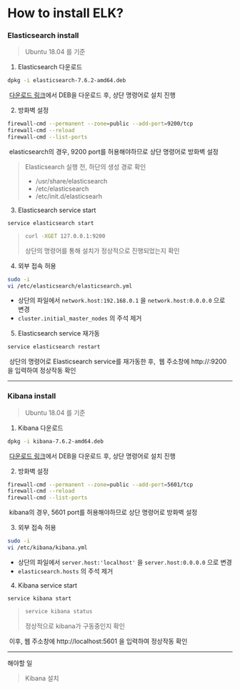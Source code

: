 # How to install ELK?
### Elasticsearch install

> Ubuntu 18.04 를 기준

1. Elasticsearch 다운로드

```bash
dpkg -i elasticsearch-7.6.2-amd64.deb
```

​		[다운로드 링크](https://www.elastic.co/kr/downloads/elasticsearch)에서 DEB을 다운로드 후, 상단 명령어로 설치 진행



2. 방화벽 설정

```bash
firewall-cmd --permanent --zone=public --add-port=9200/tcp
firewall-cmd --reload
firewall-cmd --list-ports
```

​		elasticsearch의 경우, 9200 port를 허용해야하므로 상단 명령어로 방화벽 설정



> Elasticsearch 실행 전, 하단의 생성 경로 확인
>
> - /usr/share/elasticsearch
> - /etc/elasticsearch
> - /etc/init.d/elasticsearh



3. Elasticsearch service start

```bash
service elasticsearch start
```



> ```bash
> curl -XGET 127.0.0.1:9200
> ```
>
> 상단의 명령어를 통해 설치가 정상적으로 진행되었는지 확인



4. 외부 접속 허용

```bash
sudo -i
vi /etc/elasticsearch/elasticsearch.yml
```

- 상단의 파일에서 `network.host:192.168.0.1` 을 `network.host:0.0.0.0` 으로 변경
- `cluster.initial_master_nodes` 의 주석 제거



5. Elasticsearch service 재가동

```bash
service elasticsearch restart
```

​		상단의 명령어로 Elasticsearch service를 재가동한 후, 
​		웹 주소창에 http://<ip address>:9200 을 입력하여 정상작동 확인

------

### Kibana install

> Ubuntu 18.04 를 기준

1. Kibana 다운로드

```bash
dpkg -i kibana-7.6.2-amd64.deb
```

​		[다운로드 링크](https://www.elastic.co/kr/downloads/kibana)에서 DEB을 다운로드 후, 상단 명령어로 설치 진행



2. 방화벽 설정

```bash
firewall-cmd --permanent --zone=public --add-port=5601/tcp
firewall-cmd --reload
firewall-cmd --list-ports
```

​		kibana의 경우, 5601 port를 허용해야하므로 상단 명령어로 방화벽 설정



3. 외부 접속 허용

```bash
sudo -i
vi /etc/kibana/kibana.yml
```

- 상단의 파일에서 `server.host:'localhost'` 을 `server.host:0.0.0.0` 으로 변경
- `elasticsearch.hosts` 의 주석 제거



4. Kibana service start

```bash
service kibana start
```



> ```bash
> service kibana status
> ```
>
> 정상적으로 kibana가 구동중인지 확인



​		이후, 웹 주소창에 http://localhost:5601 을 입력하여 정상작동 확인

------

해야할 일

> Kibana 설치